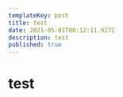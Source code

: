 ```yaml
---
templateKey: post
title: test
date: 2021-05-01T06:12:11.927Z
description: test
published: true
---
```

# test